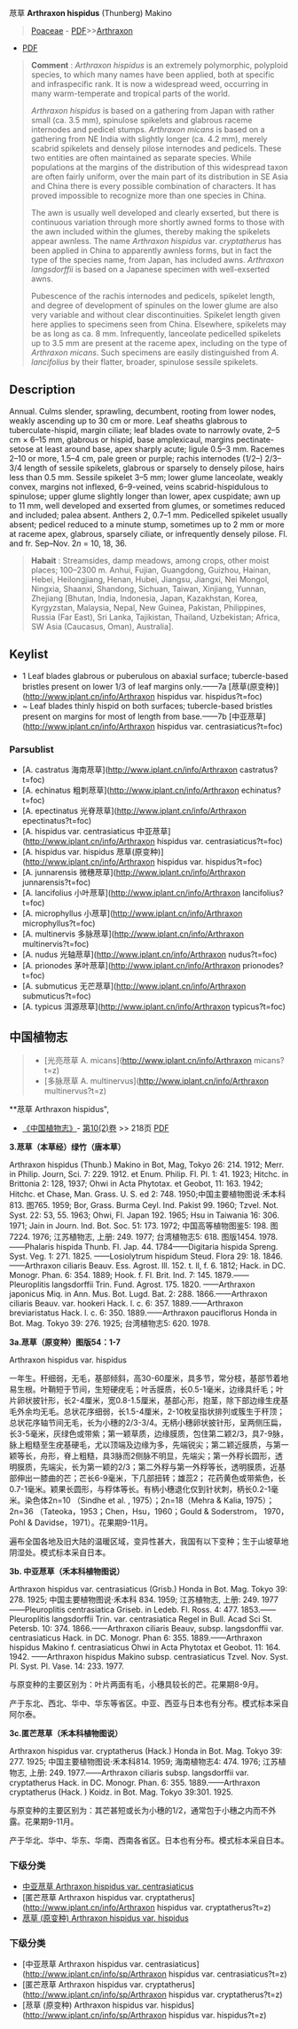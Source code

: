 荩草 **Arthraxon hispidus** (Thunberg) Makino

> [Poaceae](http://www.iplant.cn/info/Poaceae?t=foc) - [PDF](http://www.iplant.cn/foc/pdf/Poaceae.pdf)>>[Arthraxon](http://www.iplant.cn/info/Arthraxon?t=foc)
 - [PDF](http://www.iplant.cn/foc/pdf/Arthraxon.pdf)

> **Comment** : 
> *Arthraxon hispidus* is an extremely polymorphic, polyploid species, to which many names have been applied, both at specific and infraspecific rank. It is now a widespread weed, occurring in many warm-temperate and tropical parts of the world.
>
> *Arthraxon hispidus* is based on a gathering from Japan with rather small (ca. 3.5 mm), spinulose spikelets and glabrous raceme internodes and pedicel stumps. *Arthraxon micans* is based on a gathering from NE India with slightly longer (ca. 4.2 mm), merely scabrid spikelets and densely pilose internodes and pedicels. These two entities are often maintained as separate species. While populations at the margins of the distribution of this widespread taxon are often fairly uniform, over the main part of its distribution in SE Asia and China there is every possible combination of characters. It has proved impossible to recognize more than one species in China.
>
> The awn is usually well developed and clearly exserted, but there is continuous variation through more shortly awned forms to those with the awn included within the glumes, thereby making the spikelets appear awnless. The name *Arthraxon hispidus* var. *cryptatherus* has been applied in China to apparently awnless forms, but in fact the type of the species name, from Japan, has included awns. *Arthraxon langsdorffii* is based on a Japanese specimen with well-exserted awns.
>
> Pubescence of the rachis internodes and pedicels, spikelet length, and degree of development of spinules on the lower glume are also very variable and without clear discontinuities. Spikelet length given here applies to specimens seen from China. Elsewhere, spikelets may be as long as ca. 8 mm. Infrequently, lanceolate pedicelled spikelets up to 3.5 mm are present at the raceme apex, including on the type of *Arthraxon micans*. Such specimens are easily distinguished from *A. lancifolius* by their flatter, broader, spinulose sessile spikelets.

## Description

Annual. Culms slender, sprawling, decumbent, rooting from lower nodes, weakly ascending up to 30 cm or more. Leaf sheaths glabrous to tuberculate-hispid, margin ciliate; leaf blades ovate to narrowly ovate, 2–5 cm × 6–15 mm, glabrous or hispid, base amplexicaul, margins pectinate-setose at least around base, apex sharply acute; ligule 0.5–3 mm. Racemes 2–10 or more, 1.5–4 cm, pale green or purple; rachis internodes (1/2–) 2/3–3/4 length of sessile spikelets, glabrous or sparsely to densely pilose, hairs less than 0.5 mm. Sessile spikelet 3–5 mm; lower glume lanceolate, weakly convex, margins not inflexed, 6–9-veined, veins scabrid-hispidulous to spinulose; upper glume slightly longer than lower, apex cuspidate; awn up to 11 mm, well developed and exserted from glumes, or sometimes reduced and included; palea absent. Anthers 2, 0.7–1 mm. Pedicelled spikelet usually absent; pedicel reduced to a minute stump, sometimes up to 2 mm or more at raceme apex, glabrous, sparsely ciliate, or infrequently densely pilose. Fl. and fr. Sep–Nov. 2*n* = 10, 18, 36.

> **Habait** : 
> Streamsides, damp meadows, among crops, other moist places; 100–2300 m. Anhui, Fujian, Guangdong, Guizhou, Hainan, Hebei, Heilongjiang, Henan, Hubei, Jiangsu, Jiangxi, Nei Mongol, Ningxia, Shaanxi, Shandong, Sichuan, Taiwan, Xinjiang, Yunnan, Zhejiang [Bhutan, India, Indonesia, Japan, Kazakhstan, Korea, Kyrgyzstan, Malaysia, Nepal, New Guinea, Pakistan, Philippines, Russia (Far East), Sri Lanka, Tajikistan, Thailand, Uzbekistan; Africa, SW Asia (Caucasus, Oman), Australia].

## Keylist

* 1 Leaf blades glabrous or puberulous on abaxial surface; tubercle-based bristles present on lower 1/3 of leaf margins only.——7a [荩草(原变种)](http://www.iplant.cn/info/Arthraxon hispidus var. hispidus?t=foc)
* ~ Leaf blades thinly hispid on both surfaces; tubercle-based bristles present on margins for most of length from base.——7b [中亚荩草](http://www.iplant.cn/info/Arthraxon hispidus var. centrasiaticus?t=foc)

### Parsublist

* [A.  castratus  海南荩草](http://www.iplant.cn/info/Arthraxon castratus?t=foc)
* [A.  echinatus  粗刺荩草](http://www.iplant.cn/info/Arthraxon echinatus?t=foc)
* [A.  epectinatus  光脊荩草](http://www.iplant.cn/info/Arthraxon epectinatus?t=foc)
* [A.  hispidus var. centrasiaticus  中亚荩草](http://www.iplant.cn/info/Arthraxon hispidus var. centrasiaticus?t=foc)
* [A.  hispidus var. hispidus  荩草(原变种)](http://www.iplant.cn/info/Arthraxon hispidus var. hispidus?t=foc)
* [A.  junnarensis  微穗荩草](http://www.iplant.cn/info/Arthraxon junnarensis?t=foc)
* [A.  lancifolius  小叶荩草](http://www.iplant.cn/info/Arthraxon lancifolius?t=foc)
* [A.  microphyllus  小荩草](http://www.iplant.cn/info/Arthraxon microphyllus?t=foc)
* [A.  multinervis  多脉荩草](http://www.iplant.cn/info/Arthraxon multinervis?t=foc)
* [A.  nudus  光轴荩草](http://www.iplant.cn/info/Arthraxon nudus?t=foc)
* [A.  prionodes  茅叶荩草](http://www.iplant.cn/info/Arthraxon prionodes?t=foc)
* [A.  submuticus  无芒荩草](http://www.iplant.cn/info/Arthraxon submuticus?t=foc)
* [A.  typicus  洱源荩草](http://www.iplant.cn/info/Arthraxon typicus?t=foc)

## 中国植物志

> * [光亮荩草  A.  micans](http://www.iplant.cn/info/Arthraxon micans?t=z)
> * [多脉荩草  A.  multinervus](http://www.iplant.cn/info/Arthraxon multinervus?t=z)

**荩草 Arthraxon hispidus",

* [《中国植物志》](http://www.iplant.cn/frps)- [第10(2)卷](http://www.iplant.cn/frps/vol/10(2)) >> 218页 [PDF](http://www.iplant.cn/frps/pdf/10(2)/218.pdf)

**3.荩草（本草经）绿竹（唐本草）**

Arthraxon hispidus (Thunb.) Makino in Bot, Mag, Tokyo 26: 214. 1912; Merr. in Philip. Journ, Sci. 7: 229. 1912. et Enum. Philip. Fl. Pl. 1: 41. 1923; Hitchc. in Brittonia 2: 128, 1937; Ohwi in Acta Phytotax. et Geobot, 11: 163. 1942; Hitchc. et Chase, Man. Grass. U. S. ed 2: 748. 1950;中国主要植物图说·禾本科813. 图765. 1959; Bor, Grass. Burma Ceyl. Ind. Pakist 99. 1960; Tzvel. Not. Syst. 22: 53, 55. 1963; Ohwi, Fl. Japan 192. 1965; Hsu in Taiwania 16: 306. 1971; Jain in Journ. Ind. Bot. Soc. 51: 173. 1972; 中国高等植物图鉴5: 198. 图7224. 1976; 江苏植物志, 上册: 249. 1977; 台湾植物志5: 618. 图版1454. 1978.——Phalaris hispida Thunb. Fl. Jap. 44. 1784——Digitaria hispida Spreng. Syst. Veg. 1: 271. 1825. ——Losiolytrum hispidum Steud. Flora 29: 18. 1846.——Arthraxon ciliaris Beauv. Ess. Agrost. lll. 152. t. ll, f. 6. 1812; Hack. in DC. Monogr. Phan. 6: 354. 1889; Hook. f. Fl. Brit. Ind. 7: 145. 1879.——Pleuroplitis langsdorffii Trin. Fund. Agrost. 175. 1820. ——Arthraxon japonicus Miq. in Ann. Mus. Bot. Lugd. Bat. 2: 288. 1866.——Arthraxon ciliaris Beauv. var. hookeri Hack. l. c. 6: 357. 1889.——Arthraxon breviaristatus Hack. l. c. 6: 350. 1889.——Arthraxon pauciflorus Honda in Bot. Mag. Tokyo 39: 276. 1925; 台湾植物志5: 620. 1978.

**3a.荩草（原变种）图版54：1-7**

Arthraxon hispidus var. hispidus

一年生。秆细弱，无毛，基部倾斜，高30-60厘米，具多节，常分枝，基部节着地易生根。叶鞘短于节间，生短硬疣毛；叶舌膜质，长0.5-1毫米，边缘具纤毛；叶片卵状披针形，长2-4厘米，宽0.8-1.5厘米，基部心形，抱茎，除下部边缘生疣基毛外余均无毛。总状花序细弱，长1.5-4厘米，2-10枚呈指状排列或簇生于秆顶；总状花序轴节间无毛，长为小穗的2/3-3/4。无柄小穗卵状披针形，呈两侧压扁，长3-5毫米，灰绿色或带紫；第一颖草质，边缘膜质，包住第二颖2/3，具7-9脉，脉上粗糙至生疣基硬毛，尤以顶端及边缘为多，先端锐尖；第二颖近膜质，与第一颖等长，舟形，脊上粗糙，具3脉而2侧脉不明显，先端尖；第一外稃长圆形，透明膜质，先端尖，长为第一颖的2/3；第二外稃与第一外稃等长，透明膜质，近基部伸出一膝曲的芒；芒长6-9毫米，下几部扭转；雄蕊2； 花药黄色或带紫色，长0.7-1毫米。颖果长圆形，与稃体等长。有柄小穗退化仅到针状刺，柄长0.2-1毫米。染色体2n=10 （Sindhe et al. , 1975）；2n=18（Mehra & Kalia, 1975）；2n=36 （Tateoka，1953；Chen，Hsu，1960；Gould & Soderstrom， 1970，Pohl & Davidse，1971）。花果期9-11月。

遍布全国各地及旧大陆的温暖区域，变异性甚大，我国有以下变种；生于山坡草地阴湿处。模式标本采自日本。

**3b. 中亚荩草（禾本科植物图说）**

Arthraxon hispidus var. centrasiaticus (Grisb.) Honda in Bot. Mag. Tokyo 39: 278. 1925; 中国主要植物图说·禾本科 834. 1959; 江苏植物志, 上册: 249. 1977——Pleuroplitis centrasiatica Griseb. in Ledeb. Fl. Ross. 4: 477. 1853.——Pleuroplitis langsdorffii Trin. var. centrasiatica Regel in Bull. Acad Sci St. Petersb. 10: 374. 1866.——Arthraxon ciliaris Beauv, subsp. langsdonffii var. centrasiaticus Hack. in DC. Monogr. Phan 6: 355. 1889.——Arthraxon hispidus Makino f. centrasiaticus Ohwi in Acta Phytotax et Geobot. 11: 164. 1942. ——Arthraxon hispidus Makino subsp. centrasiaticus Tzvel. Nov. Syst. Pl. Syst. Pl. Vase. 14: 233. 1977.

与原变种的主要区别为：叶片两面有毛，小穗具较长的芒。花果期8-9月。

产于东北、西北、华中、华东等省区。中亚、西亚与日本也有分布。模式标本采自阿尔泰。

**3c.匿芒荩草（禾本科植物图说）**

Arthraxon hispidus var. cryptatherus (Hack.) Honda in Bot. Mag. Tokyo 39: 277. 1925; 中国主要植物图说·禾本科814. 1959; 海南植物志4: 474. 1976; 江苏植物志, 上册: 249. 1977.——Arthraxon ciliaris subsp. langsdorffii var. cryptatherus Hack. in DC. Monogr. Phan. 6: 355. 1889.——Arthraxon cryptatherus (Hack. ) Koidz. in Bot. Mag. Tokyo 39:301. 1925.

与原变种的主要区别为：其芒甚短或长为小穗的1/2，通常包于小穗之内而不外露。花果期9-11月。

产于华北、华中、华东、华南、西南各省区。日本也有分布。模式标本采自日本。

### 下级分类
* [中亚荩草  Arthraxon hispidus var. centrasiaticus](Arthraxon-hispidus-var-centrasiaticus-中亚荩草.md)
* [匿芒荩草  Arthraxon hispidus var. cryptatherus](http://www.iplant.cn/info/Arthraxon hispidus var. cryptatherus?t=z)
* [荩草 (原变种)  Arthraxon hispidus var. hispidus](Arthraxon-hispidus-var-hispidus-荩草(原变种).md)

### 下级分类
* [中亚荩草  Arthraxon hispidus var. centrasiaticus](http://www.iplant.cn/info/sp/Arthraxon hispidus var. centrasiaticus?t=z)
* [匿芒荩草  Arthraxon hispidus var. cryptatherus](http://www.iplant.cn/info/sp/Arthraxon hispidus var. cryptatherus?t=z)
* [荩草 (原变种)  Arthraxon hispidus var. hispidus](http://www.iplant.cn/info/sp/Arthraxon hispidus var. hispidus?t=z)

